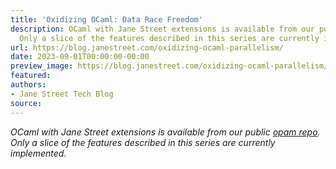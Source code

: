 ```yaml
---
title: 'Oxidizing OCaml: Data Race Freedom'
description: OCaml with Jane Street extensions is available from our public opam repo.
  Only a slice of the features described in this series are currently implemented.
url: https://blog.janestreet.com/oxidizing-ocaml-parallelism/
date: 2023-09-01T00:00:00-00:00
preview_image: https://blog.janestreet.com/oxidizing-ocaml-parallelism/oxidizing-ocaml-parallelism.png
featured:
authors:
- Jane Street Tech Blog
source:
---
```

    
<p><em>OCaml with Jane Street extensions is available from our public <a href="https://github.com/janestreet/opam-repository/tree/with-extensions">opam repo</a>. Only a slice of the features described in this series are currently implemented.</em></p>


